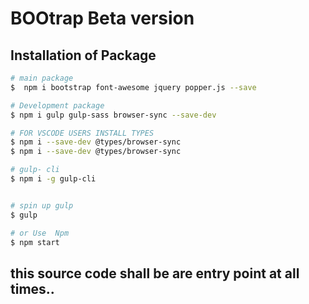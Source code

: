 # BOOtrap Beta version

## Installation of Package

```bash
# main package
$  npm i bootstrap font-awesome jquery popper.js --save

# Development package
$ npm i gulp gulp-sass browser-sync --save-dev

# FOR VSCODE USERS INSTALL TYPES
$ npm i --save-dev @types/browser-sync
$ npm i --save-dev @types/browser-sync

# gulp- cli
$ npm i -g gulp-cli


# spin up gulp
$ gulp

# or Use  Npm
$ npm start
```


## this source code shall be are entry point at all times..


